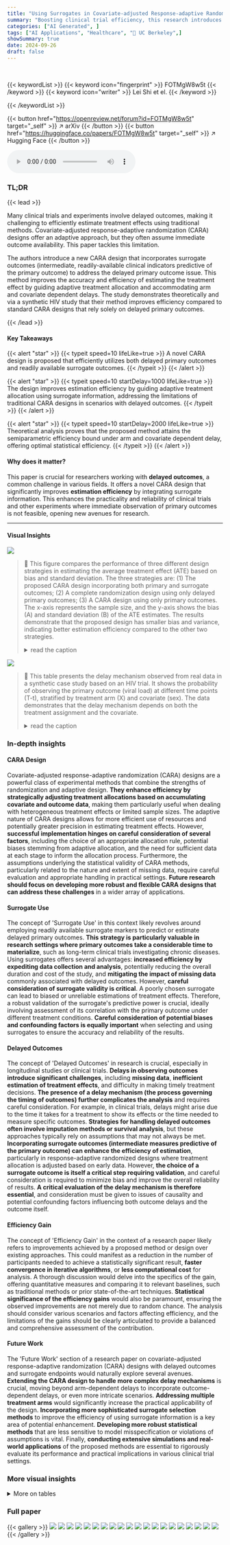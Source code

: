 ```yaml
---
title: "Using Surrogates in Covariate-adjusted Response-adaptive Randomization Experiments with Delayed Outcomes"
summary: "Boosting clinical trial efficiency, this research introduces a covariate-adjusted response-adaptive randomization (CARA) design that effectively leverages surrogate outcomes to handle delayed primary ..."
categories: ["AI Generated", ]
tags: ["AI Applications", "Healthcare", "🏢 UC Berkeley",]
showSummary: true
date: 2024-09-26
draft: false
---
```


<br>

{{< keywordList >}}
{{< keyword icon="fingerprint" >}} FOTMgW8w5t {{< /keyword >}}
{{< keyword icon="writer" >}} Lei Shi et el. {{< /keyword >}}
 
{{< /keywordList >}}

{{< button href="https://openreview.net/forum?id=FOTMgW8w5t" target="_self" >}}
↗ arXiv
{{< /button >}}
{{< button href="https://huggingface.co/papers/FOTMgW8w5t" target="_self" >}}
↗ Hugging Face
{{< /button >}}



<audio controls>
    <source src="https://ai-paper-reviewer.com/FOTMgW8w5t/podcast.wav" type="audio/wav">
    Your browser does not support the audio element.
</audio>


### TL;DR


{{< lead >}}

Many clinical trials and experiments involve delayed outcomes, making it challenging to efficiently estimate treatment effects using traditional methods. Covariate-adjusted response-adaptive randomization (CARA) designs offer an adaptive approach, but they often assume immediate outcome availability. This paper tackles this limitation. 

The authors introduce a new CARA design that incorporates surrogate outcomes (intermediate, readily-available clinical indicators predictive of the primary outcome) to address the delayed primary outcome issue. This method improves the accuracy and efficiency of estimating the treatment effect by guiding adaptive treatment allocation and accommodating arm and covariate dependent delays. The study demonstrates theoretically and via a synthetic HIV study that their method improves efficiency compared to standard CARA designs that rely solely on delayed primary outcomes.

{{< /lead >}}


#### Key Takeaways

{{< alert "star" >}}
{{< typeit speed=10 lifeLike=true >}} A novel CARA design is proposed that efficiently utilizes both delayed primary outcomes and readily available surrogate outcomes. {{< /typeit >}}
{{< /alert >}}

{{< alert "star" >}}
{{< typeit speed=10 startDelay=1000 lifeLike=true >}} The design improves estimation efficiency by guiding adaptive treatment allocation using surrogate information, addressing the limitations of traditional CARA designs in scenarios with delayed outcomes. {{< /typeit >}}
{{< /alert >}}

{{< alert "star" >}}
{{< typeit speed=10 startDelay=2000 lifeLike=true >}} Theoretical analysis proves that the proposed method attains the semiparametric efficiency bound under arm and covariate dependent delay, offering optimal statistical efficiency. {{< /typeit >}}
{{< /alert >}}

#### Why does it matter?
This paper is crucial for researchers working with **delayed outcomes**, a common challenge in various fields.  It offers a novel CARA design that significantly improves **estimation efficiency** by integrating surrogate information. This enhances the practicality and reliability of clinical trials and other experiments where immediate observation of primary outcomes is not feasible, opening new avenues for research.

------
#### Visual Insights



![](https://ai-paper-reviewer.com/FOTMgW8w5t/figures_8_1.jpg)

> 🔼 This figure compares the performance of three different design strategies in estimating the average treatment effect (ATE) based on bias and standard deviation. The three strategies are: (1) The proposed CARA design incorporating both primary and surrogate outcomes; (2) A complete randomization design using only delayed primary outcomes; (3) A CARA design using only primary outcomes. The x-axis represents the sample size, and the y-axis shows the bias (A) and standard deviation (B) of the ATE estimates. The results demonstrate that the proposed design has smaller bias and variance, indicating better estimation efficiency compared to the other two strategies.
> <details>
> <summary>read the caption</summary>
> Figure 1: Bias and standard deviation comparison of the three design strategies.
> </details>





![](https://ai-paper-reviewer.com/FOTMgW8w5t/tables_4_1.jpg)

> 🔼 This table presents the delay mechanism observed from real data in a synthetic case study based on an HIV trial.  It shows the probability of observing the primary outcome (viral load) at different time points (T-t), stratified by treatment arm (X) and covariate (sex).  The data demonstrates that the delay mechanism depends on both the treatment assignment and the covariate.
> <details>
> <summary>read the caption</summary>
> Table 1: Delay mechanism from the real data
> </details>





### In-depth insights


#### CARA Design
Covariate-adjusted response-adaptive randomization (CARA) designs are a powerful class of experimental methods that combine the strengths of randomization and adaptive design.  **They enhance efficiency by strategically adjusting treatment allocations based on accumulating covariate and outcome data**, making them particularly useful when dealing with heterogeneous treatment effects or limited sample sizes.  The adaptive nature of CARA designs allows for more efficient use of resources and potentially greater precision in estimating treatment effects. However, **successful implementation hinges on careful consideration of several factors**, including the choice of an appropriate allocation rule, potential biases stemming from adaptive allocation, and the need for sufficient data at each stage to inform the allocation process.  Furthermore, the assumptions underlying the statistical validity of CARA methods, particularly related to the nature and extent of missing data, require careful evaluation and appropriate handling in practical settings.  **Future research should focus on developing more robust and flexible CARA designs that can address these challenges** in a wider array of applications.

#### Surrogate Use
The concept of 'Surrogate Use' in this context likely revolves around employing readily available surrogate markers to predict or estimate delayed primary outcomes.  **This strategy is particularly valuable in research settings where primary outcomes take a considerable time to materialize**, such as long-term clinical trials investigating chronic diseases.  Using surrogates offers several advantages: **increased efficiency by expediting data collection and analysis**, potentially reducing the overall duration and cost of the study, and **mitigating the impact of missing data** commonly associated with delayed outcomes. However, **careful consideration of surrogate validity is critical**.  A poorly chosen surrogate can lead to biased or unreliable estimations of treatment effects. Therefore, a robust validation of the surrogate's predictive power is crucial, ideally involving assessment of its correlation with the primary outcome under different treatment conditions.  **Careful consideration of potential biases and confounding factors is equally important** when selecting and using surrogates to ensure the accuracy and reliability of the results.

#### Delayed Outcomes
The concept of 'Delayed Outcomes' in research is crucial, especially in longitudinal studies or clinical trials.  **Delays in observing outcomes introduce significant challenges**, including **missing data**, **inefficient estimation of treatment effects**, and difficulty in making timely treatment decisions.  **The presence of a delay mechanism (the process governing the timing of outcomes) further complicates the analysis** and requires careful consideration.  For example, in clinical trials, delays might arise due to the time it takes for a treatment to show its effects or the time needed to measure specific outcomes.  **Strategies for handling delayed outcomes often involve imputation methods or survival analysis**, but these approaches typically rely on assumptions that may not always be met.  **Incorporating surrogate outcomes (intermediate measures predictive of the primary outcome) can enhance the efficiency of estimation**, particularly in response-adaptive randomized designs where treatment allocation is adjusted based on early data.  However, **the choice of a surrogate outcome is itself a critical step requiring validation**, and careful consideration is required to minimize bias and improve the overall reliability of results.  **A critical evaluation of the delay mechanism is therefore essential**, and consideration must be given to issues of causality and potential confounding factors influencing both outcome delays and the outcome itself.

#### Efficiency Gain
The concept of 'Efficiency Gain' in the context of a research paper likely refers to improvements achieved by a proposed method or design over existing approaches.  This could manifest as a reduction in the number of participants needed to achieve a statistically significant result, **faster convergence in iterative algorithms**, or **less computational cost** for analysis. A thorough discussion would delve into the specifics of the gain, offering quantitative measures and comparing it to relevant baselines, such as traditional methods or prior state-of-the-art techniques.  **Statistical significance of the efficiency gains** would also be paramount, ensuring the observed improvements are not merely due to random chance. The analysis should consider various scenarios and factors affecting efficiency, and the limitations of the gains should be clearly articulated to provide a balanced and comprehensive assessment of the contribution.

#### Future Work
The 'Future Work' section of a research paper on covariate-adjusted response-adaptive randomization (CARA) designs with delayed outcomes and surrogate endpoints would naturally explore several avenues.  **Extending the CARA design to handle more complex delay mechanisms** is crucial, moving beyond arm-dependent delays to incorporate outcome-dependent delays, or even more intricate scenarios.  **Addressing multiple treatment arms** would significantly increase the practical applicability of the design.  **Incorporating more sophisticated surrogate selection methods** to improve the efficiency of using surrogate information is a key area of potential enhancement.  **Developing more robust statistical methods** that are less sensitive to model misspecification or violations of assumptions is vital.  Finally, **conducting extensive simulations and real-world applications** of the proposed methods are essential to rigorously evaluate its performance and practical implications in various clinical trial settings.


### More visual insights




<details>
<summary>More on tables
</summary>


![](https://ai-paper-reviewer.com/FOTMgW8w5t/tables_29_1.jpg)
> 🔼 This table presents the probability of observing the primary outcome within a certain time frame (T-t), given the treatment arm (X=0 for control, X=1 for treatment).  The data reflects the delay mechanism observed in a real-world HIV trial which inspired the study's synthetic data generation.
> <details>
> <summary>read the caption</summary>
> Table 1: Delay mechanism from the real data
> </details>

![](https://ai-paper-reviewer.com/FOTMgW8w5t/tables_30_1.jpg)
> 🔼 This table presents the parameters used in the synthetic data generation process for the continuous primary outcome variable (viral load).  For each combination of covariate (sex: X=0 for female, X=1 for male) and surrogate outcome (WHO stage: S=1, 2, 3 representing asymptomatic, mild, and advanced symptoms, respectively), the table gives the mean of the potential outcomes under treatment (τ(1,x,s)) and control (τ(0,x,s)), as well as their standard deviations (σ(1,x,s) and σ(0,x,s)). These parameters are estimated from a real HIV trial and used to make the synthetic data realistic.
> <details>
> <summary>read the caption</summary>
> Table 2: Parameters generated from real data (Continuous outcome)
> </details>

</details>




### Full paper

{{< gallery >}}
<img src="https://ai-paper-reviewer.com/FOTMgW8w5t/1.png" class="grid-w50 md:grid-w33 xl:grid-w25" />
<img src="https://ai-paper-reviewer.com/FOTMgW8w5t/2.png" class="grid-w50 md:grid-w33 xl:grid-w25" />
<img src="https://ai-paper-reviewer.com/FOTMgW8w5t/3.png" class="grid-w50 md:grid-w33 xl:grid-w25" />
<img src="https://ai-paper-reviewer.com/FOTMgW8w5t/4.png" class="grid-w50 md:grid-w33 xl:grid-w25" />
<img src="https://ai-paper-reviewer.com/FOTMgW8w5t/5.png" class="grid-w50 md:grid-w33 xl:grid-w25" />
<img src="https://ai-paper-reviewer.com/FOTMgW8w5t/6.png" class="grid-w50 md:grid-w33 xl:grid-w25" />
<img src="https://ai-paper-reviewer.com/FOTMgW8w5t/7.png" class="grid-w50 md:grid-w33 xl:grid-w25" />
<img src="https://ai-paper-reviewer.com/FOTMgW8w5t/8.png" class="grid-w50 md:grid-w33 xl:grid-w25" />
<img src="https://ai-paper-reviewer.com/FOTMgW8w5t/9.png" class="grid-w50 md:grid-w33 xl:grid-w25" />
<img src="https://ai-paper-reviewer.com/FOTMgW8w5t/10.png" class="grid-w50 md:grid-w33 xl:grid-w25" />
<img src="https://ai-paper-reviewer.com/FOTMgW8w5t/11.png" class="grid-w50 md:grid-w33 xl:grid-w25" />
<img src="https://ai-paper-reviewer.com/FOTMgW8w5t/12.png" class="grid-w50 md:grid-w33 xl:grid-w25" />
<img src="https://ai-paper-reviewer.com/FOTMgW8w5t/13.png" class="grid-w50 md:grid-w33 xl:grid-w25" />
<img src="https://ai-paper-reviewer.com/FOTMgW8w5t/14.png" class="grid-w50 md:grid-w33 xl:grid-w25" />
<img src="https://ai-paper-reviewer.com/FOTMgW8w5t/15.png" class="grid-w50 md:grid-w33 xl:grid-w25" />
<img src="https://ai-paper-reviewer.com/FOTMgW8w5t/16.png" class="grid-w50 md:grid-w33 xl:grid-w25" />
<img src="https://ai-paper-reviewer.com/FOTMgW8w5t/17.png" class="grid-w50 md:grid-w33 xl:grid-w25" />
<img src="https://ai-paper-reviewer.com/FOTMgW8w5t/18.png" class="grid-w50 md:grid-w33 xl:grid-w25" />
<img src="https://ai-paper-reviewer.com/FOTMgW8w5t/19.png" class="grid-w50 md:grid-w33 xl:grid-w25" />
<img src="https://ai-paper-reviewer.com/FOTMgW8w5t/20.png" class="grid-w50 md:grid-w33 xl:grid-w25" />
{{< /gallery >}}